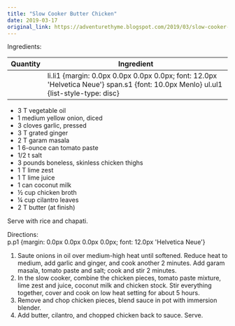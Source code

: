```yaml
---
title: "Slow Cooker Butter Chicken"
date: 2019-03-17
original_link: https://adventurethyme.blogspot.com/2019/03/slow-cooker-butter-chicken.html
---
```


Ingredients:

| Quantity | Ingredient |
| -------- | ---------- |
|  | li.li1 {margin: 0.0px 0.0px 0.0px 0.0px; font: 12.0px 'Helvetica Neue'} span.s1 {font: 10.0px Menlo} ul.ul1 {list-style-type: disc} |


*   3 T vegetable oil
*   1 medium yellow onion, diced
*   3 cloves garlic, pressed
*   3 T grated ginger
*   2 T garam masala
*   1 6-ounce can tomato paste
*   1/2 t salt
*   3 pounds boneless, skinless chicken thighs 
*   1 T lime zest
*   1 T lime juice
*   1 can coconut milk
*   ½ cup chicken broth
*   ¼ cup cilantro leaves
*   2 T butter (at finish)

Serve with rice and chapati.

  
  
Directions:  
p.p1 {margin: 0.0px 0.0px 0.0px 0.0px; font: 12.0px 'Helvetica Neue'}  

1.  Saute onions in oil over medium-high heat until softened. Reduce heat to medium, add garlic and ginger, and cook another 2 minutes. Add garam masala, tomato paste and salt; cook and stir 2 minutes.
2.  In the slow cooker, combine the chicken pieces, tomato paste mixture, lime zest and juice, coconut milk and chicken stock. Stir everything together, cover and cook on low heat setting for about 5 hours.
3.  Remove and chop chicken pieces, blend sauce in pot with immersion blender. 
4.  Add butter, cilantro, and chopped chicken back to sauce. Serve.